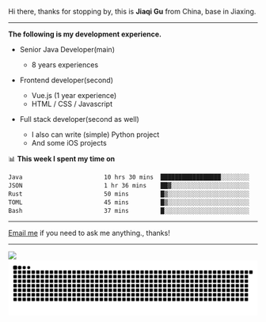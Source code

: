 Hi there, thanks for stopping by, this is **Jiaqi Gu** from China, base in Jiaxing.

---

**The following is my development experience.**

- Senior Java Developer(main)
  - 8 years experiences

- Frontend developer(second)
  - Vue.js (1 year experience)
  - HTML / CSS / Javascript
  
- Full stack developer(second as well)
  - I also can write (simple) Python project
  - And some iOS projects

📊 **This week I spent my time on**
<!--START_SECTION:waka-->

```txt
Java                       10 hrs 30 mins  █████████████████░░░░░░░░   67.53 %
JSON                       1 hr 36 mins    ██▓░░░░░░░░░░░░░░░░░░░░░░   10.35 %
Rust                       50 mins         █▒░░░░░░░░░░░░░░░░░░░░░░░   05.36 %
TOML                       45 mins         █▒░░░░░░░░░░░░░░░░░░░░░░░   04.85 %
Bash                       37 mins         █░░░░░░░░░░░░░░░░░░░░░░░░   03.98 %
```

<!--END_SECTION:waka-->

---

[Email me](mailto:htk2klwgr@mozmail.com?subject=Hiring_from_GitHub) if you need to ask me anything., thanks!

---

![]( https://visitor-badge.glitch.me/badge?page_id=githubgujiaqi)
![]( https://github.com/droid-Q/droid-Q/raw/output/github-contribution-grid-snake.svg#gh-dark-mode-only)

